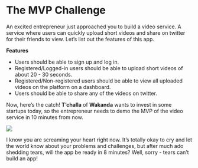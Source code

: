 # The MVP Challenge

An excited entrepreneur just approached you to build a video service. A service where users can quickly upload short videos and share on twitter for their friends to view. Let’s list out the features of this app.

**Features**

* Users should be able to sign up and log in.
* Registered/Logged-in users should be able to upload short videos of about 20 - 30 seconds.
* Registered/Non-registered users should be able to view all uploaded videos on the platform on a dashboard.
* Users should be able to share any of the videos on twitter.

Now, here’s the catch! **T’challa** of **Wakanda** wants to invest in some startups today, so the entrepreneur needs to demo the MVP of the video service in 10 minutes from now.

![](https://cdn.scotch.io/1/5ns6GRlJTTaSWUzwV8pF_giphy-downsized.gif)

I know you are screaming your heart right now. It’s totally okay to cry and let the world know about your problems and challenges, but after much ado shedding tears, will the app be ready in 8 minutes? Well, sorry - tears can’t build an app!

